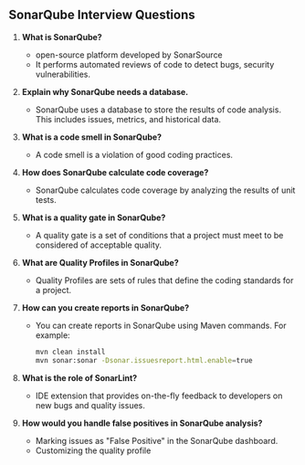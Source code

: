 ## SonarQube Interview Questions


1. **What is SonarQube?**
   - open-source platform developed by SonarSource
    - It performs automated reviews of code to detect bugs, security vulnerabilities.
2. **Explain why SonarQube needs a database.**
   - SonarQube uses a database to store the results of code analysis. This includes issues, metrics, and historical data.

5. **What is a code smell in SonarQube?**
   - A code smell is a violation of good coding practices.

6. **How does SonarQube calculate code coverage?**
   - SonarQube calculates code coverage by analyzing the results of unit tests.

7. **What is a quality gate in SonarQube?**
   - A quality gate is a set of conditions that a project must meet to be considered of acceptable quality.

8. **What are Quality Profiles in SonarQube?**
   - Quality Profiles are sets of rules that define the coding standards for a project. 

9. **How can you create reports in SonarQube?**
    - You can create reports in SonarQube using Maven commands. For example:
      ```bash
      mvn clean install
      mvn sonar:sonar -Dsonar.issuesreport.html.enable=true
      ```
10. **What is the role of SonarLint?**
    - IDE extension that provides on-the-fly feedback to developers on new bugs and quality issues.
11. **How would you handle false positives in SonarQube analysis?**
    - Marking issues as "False Positive" in the SonarQube dashboard.
    - Customizing the quality profile